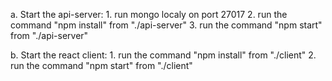 a. Start the api-server:
    1. run mongo localy on port 27017
    2. run the command "npm install" from "./api-server"
    3. run the command "npm start" from "./api-server"

b. Start the react client:
    1. run the command "npm install" from "./client"
    2. run the command "npm start" from "./client"